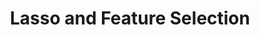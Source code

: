 ---
layout: post
title: Lasso and Feature Selection
lecture: L07-feaSelc
lectureVersion: 
extraContent: L08-regReview
notes: <a href="https://web.stanford.edu/~hastie/TALKS/enet_talk.pdf"> Elastic paper </a>
tags:
- 2Regression
- Optimization
- Regularization
- DimenReduct
- ModelSelection
---